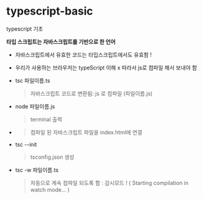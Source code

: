 # typescript-basic

typescript 기초

**타입 스크립트는 자바스크립트를 기반으로 한 언어**

- 자바스크립트에서 유효한 코드는 타입스크립트에서도 유효함 !
- 우리가 사용하는 브라우저는 typeScript 이해 x 따라서 js로 컴파일 해서 보내야 함

- tsc 파일이름.ts

  >  자바스크립트 코드로 변환됨: js 로 컴파일 (파일이름.js)

- node 파일이름.js

  >  terminal 출력

- <script src="파일이름.js" defer></script>

  >  컴파일 된 자바스크립트 파일을 index.html에 연결

- tsc --init

  >  tsconfig.json 생성

- tsc -w 파일이름.ts
  > 자동으로 계속 컴파일 되도록 함 : 감시모드 ! ( Starting compilation in watch mode... )
